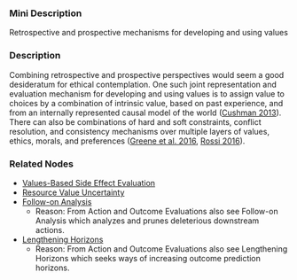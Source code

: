 ### Mini Description

Retrospective and prospective mechanisms for developing and using values

### Description

Combining retrospective and prospective perspectives would seem a good desideratum for ethical contemplation. One such joint representation and evaluation mechanism for developing and using values is to assign value to choices by a combination of intrinsic value, based on past experience, and from an internally represented causal model of the world ([Cushman 2013](http://cushmanlab.fas.harvard.edu/docs/cushman_2013.pdf)). There can also be combinations of hard and soft constraints, conflict resolution, and consistency mechanisms over multiple layers of values, ethics, morals, and preferences ([Greene et al. 2016](http://www.aaai.org/ocs/index.php/AAAI/AAAI16/paper/download/12457/12204), [Rossi 2016](http://drops.dagstuhl.de/opus/volltexte/2016/6187/pdf/LIPIcs-CONCUR-2016-2.pdf)).

### Related Nodes

- [Values-Based Side Effect Evaluation](/Value_Alignment/Validation/Averting_Instrumental_Incentives/Domesticity/Impact_Measures/Values-Based_Side_Effect_Evaluation/Values-Based_Side_Effect_Evaluation.md)
- [Resource Value Uncertainty](/Value_Alignment/Validation/Averting_Instrumental_Incentives/Domesticity/Computational_Humility/Resource_Value_Uncertainty/Resource_Value_Uncertainty.md)
- [Follow-on Analysis](/Value_Alignment/Validation/Averting_Instrumental_Incentives/Domesticity/Impact_Measures/Follow-on_Analysis/Follow-on_Analysis.md)
	- Reason: From Action and Outcome Evaluations also see Follow-on Analysis which analyzes and prunes deleterious downstream actions.
- [Lengthening Horizons](/Value_Alignment/Validation/Increasing_Contextual_Awareness/Endowing_Common_Sense/Lengthening_Horizons/Lengthening_Horizons.md)
	- Reason: From Action and Outcome Evaluations also see Lengthening Horizons which seeks ways of increasing outcome prediction horizons.
